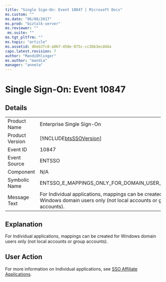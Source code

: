 ```yaml
---
title: "Single Sign-On: Event 10847 | Microsoft Docs"
ms.custom: ""
ms.date: "06/08/2017"
ms.prod: "biztalk-server"
ms.reviewer: ""
 ms.suite: ""
ms.tgt_pltfrm: ""
ms.topic: "article"
ms.assetid: d6eb3fc8-a067-450e-875c-cc3bb3ecdd4a
caps.latest.revision: 7
author: "MandiOhlinger"
ms.author: "mandia"
manager: "anneta"
---
```

# Single Sign-On: Event 10847
## Details  
  
|||  
|-|-|  
|Product Name|Enterprise Single Sign-On|  
|Product Version|[!INCLUDE[btsSSOVersion](../includes/btsssoversion-md.md)]|  
|Event ID|10847|  
|Event Source|ENTSSO|  
|Component|N/A|  
|Symbolic Name|ENTSSO_E_MAPPINGS_ONLY_FOR_DOMAIN_USER_ACCOUNTS|  
|Message Text|For Individual applications, mappings can be created for Windows domain users only (not local accounts or group accounts).|  
  
## Explanation  
 For Individual applications, mappings can be created for Windows domain users only (not local accounts or group accounts).  
  
## User Action  
 For more information on Individual applications, see [SSO Affiliate Applications](../core/sso-affiliate-applications.md).